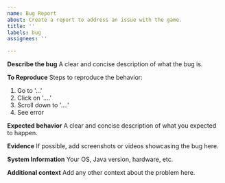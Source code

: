 ```yaml
---
name: Bug Report
about: Create a report to address an issue with the game.
title: ''
labels: bug
assignees: ''

---
```


**Describe the bug**
A clear and concise description of what the bug is.

**To Reproduce**
Steps to reproduce the behavior:
1. Go to '...'
2. Click on '....'
3. Scroll down to '....'
4. See error

**Expected behavior**
A clear and concise description of what you expected to happen.

**Evidence**
If possible, add screenshots or videos showcasing the bug here.

**System Information**
Your OS, Java version, hardware, etc.

**Additional context**
Add any other context about the problem here.
